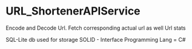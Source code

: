 # URL_ShortenerAPIService
Encode and Decode Url. Fetch corresponding actual url as well Url stats

SQL-Lite db used for storage
SOLID - Interface
Programming Lang = C#
